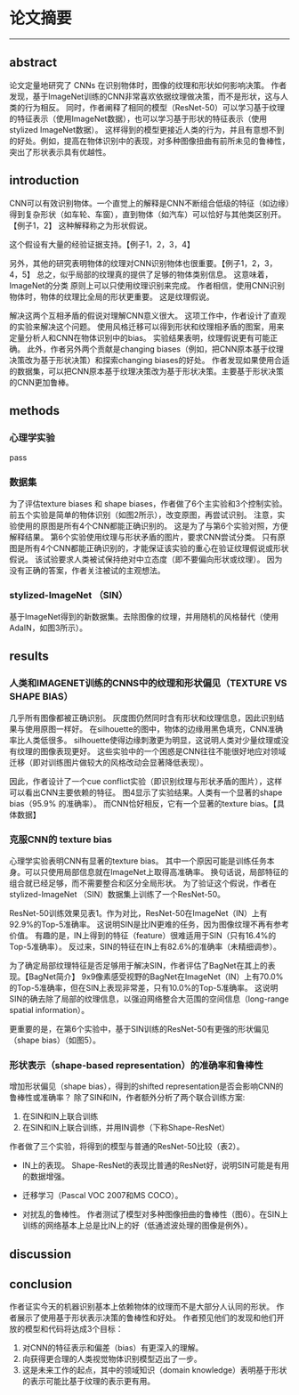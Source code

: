 # 论文摘要
---
## abstract
论文定量地研究了 CNNs 在识别物体时，图像的纹理和形状如何影响决策。
作者发现，基于ImageNet训练的CNN非常喜欢依据纹理做决策，而不是形状，这与人类的行为相反。
同时，作者阐释了相同的模型（ResNet-50）可以学习基于纹理的特征表示（使用ImageNet数据），也可以学习基于形状的特征表示（使用stylized ImageNet数据）。
这样得到的模型更接近人类的行为，并且有意想不到的好处。例如，提高在物体识别中的表现，对多种图像扭曲有前所未见的鲁棒性，突出了形状表示具有优越性。

## introduction
CNN可以有效识别物体。一个直觉上的解释是CNN不断组合低级的特征（如边缘）得到复杂形状（如车轮、车窗），直到物体（如汽车）可以恰好与其他类区别开。
【例子1，2】
这种解释称之为形状假说。

这个假设有大量的经验证据支持。【例子1，2，3，4】

另外，其他的研究表明物体的纹理对CNN识别物体也很重要。【例子1，2，3，4，5】
总之，似乎局部的纹理真的提供了足够的物体类别信息。
这意味着，ImageNet的分类 原则上可以只使用纹理识别来完成。
作者相信，使用CNN识别物体时，物体的纹理比全局的形状更重要。
这是纹理假说。

解决这两个互相矛盾的假说对理解CNN意义很大。
这项工作中，作者设计了直观的实验来解决这个问题。
使用风格迁移可以得到形状和纹理相矛盾的图案，用来定量分析人和CNN在物体识别中的bias。
实验结果表明，纹理假说更有可能正确。
此外，作者另外两个贡献是changing biases（例如，把CNN原本基于纹理决策改为基于形状决策）和探索changing biases的好处。
作者发现如果使用合适的数据集，可以把CNN原本基于纹理决策改为基于形状决策。主要基于形状决策的CNN更加鲁棒。

## methods
### 心理学实验
pass
### 数据集
为了评估texture biases 和 shape biases，作者做了6个主实验和3个控制实验。
前五个实验是简单的物体识别（如图2所示），改变原图，再尝试识别。
注意，实验使用的原图是所有4个CNN都能正确识别的。
这是为了与第6个实验对照，方便解释结果。
第6个实验使用纹理与形状矛盾的图片，要求CNN尝试分类。
只有原图是所有4个CNN都能正确识别的，才能保证该实验的重心在验证纹理假说或形状假说。
该试验要求人类被试保持绝对中立态度（即不要偏向形状或纹理）。
因为没有正确的答案，作者关注被试的主观想法。

### stylized-ImageNet （SIN）
基于ImageNet得到的新数据集。去除图像的纹理，并用随机的风格替代（使用AdaIN，如图3所示）。
## results
### 人类和IMAGENET训练的CNNS中的纹理和形状偏见（TEXTURE VS SHAPE BIAS）
几乎所有图像都被正确识别。
灰度图仍然同时含有形状和纹理信息，因此识别结果与使用原图一样好。
在silhouette的图中，物体的边缘用黑色填充，CNN准确率比人类低很多。
silhouette使得边缘刺激更为明显，这说明人类对少量纹理或没有纹理的图像表现更好。
这些实验中的一个困惑是CNN往往不能很好地应对领域迁移（即对训练图片做较大的风格改动会显著降低表现）。

因此，作者设计了一个cue conflict实验（即识别纹理与形状矛盾的图片），这样可以看出CNN主要依赖的特征。
图4显示了实验结果。人类有一个显著的shape bias（95.9% 的准确率）。
而CNN恰好相反，它有一个显著的texture bias。【具体数据】

### 克服CNN的 texture bias
心理学实验表明CNN有显著的texture bias。
其中一个原因可能是训练任务本身。可以只使用局部信息就在ImageNet上取得高准确率。
换句话说，局部特征的组合就已经足够，而不需要整合和区分全局形状。
为了验证这个假说，作者在stylized-ImageNet （SIN）数据集上训练了一个ResNet-50。

ResNet-50训练效果见表1。作为对比，ResNet-50在ImageNet（IN）上有92.9%的Top-5准确率。
这说明SIN是比IN更难的任务，因为图像纹理不再有参考价值。
有趣的是，IN上得到的特征（feature）很难适用于SIN（只有16.4%的Top-5准确率）。
反过来，SIN的特征在IN上有82.6%的准确率（未精细调参）。

为了确定局部纹理特征是否足够用于解决SIN，作者评估了BagNet在其上的表现。【BagNet简介】
9x9像素感受视野的BagNet在ImageNet（IN）上有70.0%的Top-5准确率，但在SIN上表现非常差，只有10.0%的Top-5准确率。
这说明SIN的确去除了局部的纹理信息，以强迫网络整合大范围的空间信息（long-range spatial information）。

更重要的是，在第6个实验中，基于SIN训练的ResNet-50有更强的形状偏见（shape bias）（如图5）。

### 形状表示（shape-based representation）的准确率和鲁棒性
增加形状偏见（shape bias），得到的shifted representation是否会影响CNN的鲁棒性或准确率？
除了SIN和IN，作者额外分析了两个联合训练方案:
1. 在SIN和IN上联合训练
1. 在SIN和IN上联合训练，并用IN调参（下称Shape-ResNet）

作者做了三个实验，将得到的模型与普通的ResNet-50比较（表2）。
- IN上的表现。
Shape-ResNet的表现比普通的ResNet好，说明SIN可能是有用的数据增强。
- 迁移学习（Pascal VOC 2007和MS COCO）。

- 对扰乱的鲁棒性。
作者测试了模型对多种图像扭曲的鲁棒性（图6）。在SIN上训练的网络基本上总是比IN上的好（低通滤波处理的图像是例外）。
## discussion

## conclusion
作者证实今天的机器识别基本上依赖物体的纹理而不是大部分人认同的形状。
作者展示了使用基于形状表示决策的鲁棒性和好处。
作者预见他们的发现和他们开放的模型和代码将达成3个目标：
1. 对CNN的特征表示和偏差（bias）有更深入的理解。
1. 向获得更合理的人类视觉物体识别模型迈出了一步。 
1. 这是未来工作的起点，其中的领域知识（domain knowledge）表明基于形状的表示可能比基于纹理的表示更有用。
